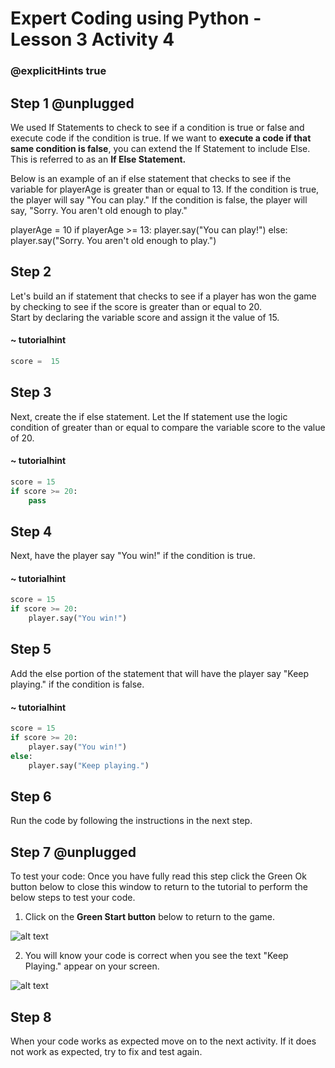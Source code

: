 # Expert Coding using Python - Lesson 3 Activity 4
### @explicitHints true

## Step 1 @unplugged

We used If Statements to check to see if a condition is true or false and execute code if the condition is true.  If we want to **execute a code if that same condition is false**, you can extend the If Statement to include Else.  This is referred to as an **If Else Statement.** 

Below is an example of an if else statement that checks to see if the variable for playerAge is greater than or equal to 13.  If the condition is true, the player will say "You can play." If the condition is false, the player will say, "Sorry. You aren't old enough to play."

playerAge = 10
if playerAge >= 13:
    player.say("You can play!")
else:
    player.say("Sorry. You aren't old enough to play.")

## Step 2

Let's build an if statement that checks to see if a player has won the game by checking to see if the score is greater than or equal to 20.  
Start by declaring the variable score and assign it the value of 15.  

#### ~ tutorialhint

```python
score =  15

```

## Step 3

Next, create the if else statement.  Let the If statement use the logic condition of greater than or equal to compare the variable score to the value of 20.  
#### ~ tutorialhint

```python
score = 15
if score >= 20:
    pass
```

## Step 4

Next, have the player say "You win!" if the condition is true. 
#### ~ tutorialhint
```python
score = 15
if score >= 20:
    player.say("You win!")

```

## Step 5

Add the else portion of the statement that will have the player say "Keep playing." if the condition is false. 
#### ~ tutorialhint
```python
score = 15
if score >= 20:
    player.say("You win!")
else:
    player.say("Keep playing.")


```

## Step 6

Run the code by following the instructions in the next step.

## Step 7 @unplugged

To test your code:
Once you have fully read this step click the Green Ok button below to close this window to return to the tutorial to perform the below steps to test your code.

1. Click on the **Green Start button** below to return to the game.

  

![alt text](https://expertjs.codingcredentials.com/Lesson1/1.1/1.JPG?raw=true  "Start")

2.  You will know your code is correct when you see the text "Keep Playing." appear on your screen.
  
  ![alt text](https://expertjs.codingcredentials.com/Lesson3/3.2/3.2.png?raw=true  "You win!")

## Step 8
When your code works as expected move on to the next activity.
If it does not work as expected, try to fix and test again.